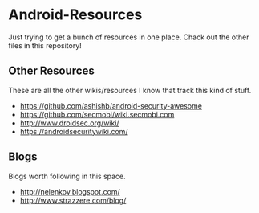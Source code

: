 # Android-Resources

Just trying to get a bunch of resources in one place. Chack out the other files in this repository!

## Other Resources

These are all the other wikis/resources I know that track this kind of stuff.

- https://github.com/ashishb/android-security-awesome
- https://github.com/secmobi/wiki.secmobi.com
- http://www.droidsec.org/wiki/
- https://androidsecuritywiki.com/

## Blogs
Blogs worth following in this space.

- http://nelenkov.blogspot.com/
- http://www.strazzere.com/blog/
